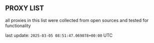 ## PROXY LIST

all proxies in this list were collected from open sources and tested for functionality

last update: `2025-03-05 08:51:47.069078+00:00` UTC